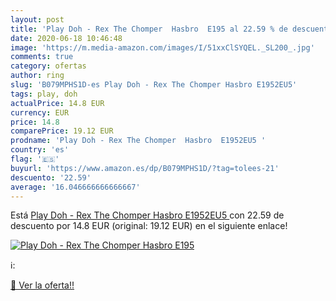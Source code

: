 ```yaml
---
layout: post
title: 'Play Doh - Rex The Chomper  Hasbro  E195 al 22.59 % de descuento'
date: 2020-06-18 10:46:48
image: 'https://m.media-amazon.com/images/I/51xxClSYQEL._SL200_.jpg'
comments: true
category: ofertas
author: ring
slug: 'B079MPHS1D-es Play Doh - Rex The Chomper Hasbro E1952EU5'
tags: play, doh
actualPrice: 14.8 EUR
currency: EUR
price: 14.8
comparePrice: 19.12 EUR
prodname: 'Play Doh - Rex The Chomper  Hasbro  E1952EU5 '
country: 'es'
flag: '🇪🇸'
buyurl: 'https://www.amazon.es/dp/B079MPHS1D/?tag=tolees-21'
descuento: '22.59'
average: '16.046666666666667'
---
```


Está [Play Doh - Rex The Chomper  Hasbro  E1952EU5 ](https://www.amazon.es/dp/B079MPHS1D/?tag=tolees-21) con 22.59 de descuento por 14.8 EUR (original: 19.12 EUR) en el siguiente enlace!

[![Play Doh - Rex The Chomper  Hasbro  E195](https://m.media-amazon.com/images/I/51xxClSYQEL._SL200_.jpg)](https://www.amazon.es/dp/B079MPHS1D/?tag=tolees-21)

ℹ️:


[🛒 Ver la oferta!!](https://www.amazon.es/dp/B079MPHS1D/?tag=tolees-21)
